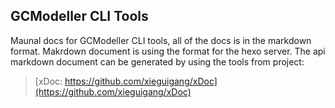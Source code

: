 ## GCModeller CLI Tools

Maunal docs for GCModeller CLI tools, all of the docs is in the markdown format.
Makrdown document is using the format for the hexo server. The api markdown document can be generated by using the tools from project:

> [xDoc: https://github.com/xieguigang/xDoc](https://github.com/xieguigang/xDoc)